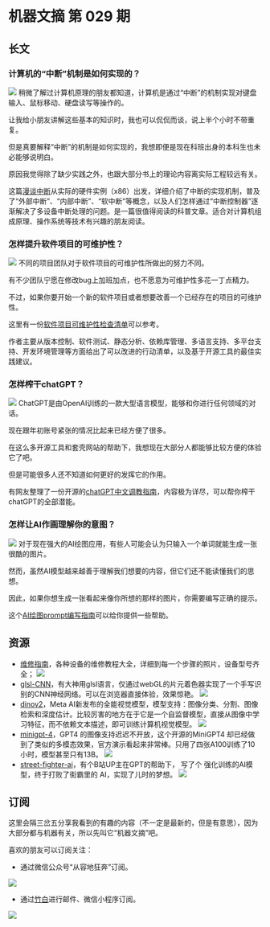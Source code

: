 # 机器文摘 第 029 期
## 长文
### 计算机的“中断”机制是如何实现的？
![](2023-04-19-09-37-58.png)
稍微了解过计算机原理的朋友都知道，计算机是通过“中断”的机制实现对键盘输入、鼠标移动、硬盘读写等操作的。

让我给小朋友讲解这些基本的知识时，我也可以侃侃而谈，说上半个小时不带重复。

但是真要解释“中断”的机制是如何实现的，我想即便是现在科班出身的本科生也未必能够说明白。

原因我觉得除了缺少实践之外，也跟大部分书上的理论内容离实际工程较远有关。

这篇[漫谈中断](https://r12f.com/posts/interrupts/)从实际的硬件实例（x86）出发，详细介绍了中断的实现机制，普及了“外部中断”、“内部中断”、“软中断”等概念，以及人们怎样通过“中断控制器”逐渐解决了多设备中断处理的问题。是一篇很值得阅读的科普文章。适合对计算机组成原理、操作系统等技术有兴趣的朋友阅读。

### 怎样提升软件项目的可维护性？
![](2023-04-19-09-54-43.png)
不同的项目团队对于软件项目的可维护性所做出的努力不同。

有不少团队宁愿在修改bug上加班加点，也不愿意为可维护性多花一丁点精力。

不过，如果你要开始一个新的软件项目或者想要改善一个已经存在的项目的可维护性。

这里有一份[软件项目可维护性检查清单](https://hix.dev/tutorials/general/software-project-checklist)可以参考。

作者主要从版本控制、软件测试、静态分析、依赖库管理、多语言支持、多平台支持、开发环境管理等方面给出了可以改进的行动清单，以及基于开源工具的最佳实践建议。

### 怎样榨干chatGPT？
![](2023-04-19-10-06-59.png)
ChatGPT是由OpenAI训练的一款大型语言模型，能够和你进行任何领域的对话。

现在跟年初账号紧张的情况比起来已经方便了很多。

在这么多开源工具和套壳网站的帮助下，我想现在大部分人都能够比较方便的体验它了吧。

但是可能很多人还不知道如何更好的发挥它的作用。

有网友整理了一份开源的[chatGPT中文调教指南](https://github.com/PlexPt/awesome-chatgpt-prompts-zh)，内容极为详尽，可以帮你榨干chatGPT的全部潜能。

### 怎样让AI作画理解你的意图？
![](2023-04-19-10-17-26.png)
对于现在强大的AI绘图应用，有些人可能会认为只输入一个单词就能生成一张很酷的图片。

然而，虽然AI模型越来越善于理解我们想要的内容，但它们还不能读懂我们的思想。

因此，如果你想生成一张看起来像你所想的那样的图片，你需要编写正确的提示。

这个[AI绘图prompt编写指南](https://boostpixels.com/short-guide)可以给你提供一些帮助。

## 资源
- [维修指南](https://zh.ifixit.com/Guide)，各种设备的维修教程大全，详细到每一个步骤的照片，设备型号齐全； 
  ![](2023-04-19-10-22-36.png)
- [glsl-CNN](https://shadertoy.com/view/msVXWD)，有大神用glsl语言，仅通过webGL的片元着色器实现了一个手写识别的CNN神经网络。可以在浏览器直接体验，效果惊艳。
  ![](2023-04-19-10-31-02.png)
- [dinov2](https://github.com/facebookresearch/dinov2)，Meta AI新发布的全能视觉模型，模型支持：图像分类、分割、图像检索和深度估计。比较厉害的地方在于它是一个自监督模型，直接从图像中学习特征，而不依赖文本描述，即可训练计算机视觉模型。
  ![](2023-04-19-10-31-37.png)
- [minigpt-4](https://minigpt-4.github.io/)，GPT4 的图像支持迟迟不开放，这个开源的MiniGPT4 却已经做到了类似的多模态效果，官方演示看起来非常棒。只用了四张A100训练了10小时，模型甚至只有13B。
  ![](2023-04-19-10-33-47.png)
- [street-fighter-ai](https://github.com/linyiLYi/street-fighter-ai)，有个B站UP主在GPT的帮助下， 写了个 强化训练的AI模型，终于打败了街霸里的 AI，实现了儿时的梦想。
  ![](2023-04-19-10-36-53.png)
## 订阅
这里会隔三岔五分享我看到的有趣的内容（不一定是最新的，但是有意思），因为大部分都与机器有关，所以先叫它“机器文摘”吧。

喜欢的朋友可以订阅关注：

- 通过微信公众号“从容地狂奔”订阅。

![](../weixin.jpg)

- 通过[竹白](https://zhubai.love/)进行邮件、微信小程序订阅。

![](../zhubai.jpg)